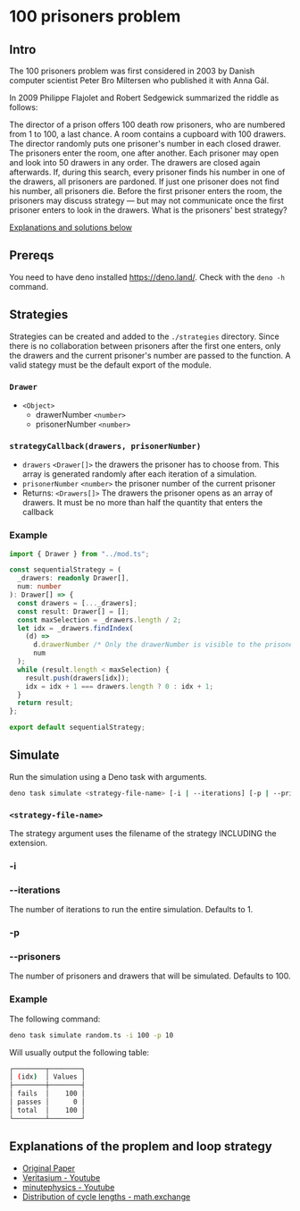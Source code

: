 # 100 prisoners problem

## Intro

The 100 prisoners problem was first considered in 2003 by Danish computer scientist Peter Bro Miltersen who published it with Anna Gál.

In 2009 Philippe Flajolet and Robert Sedgewick summarized the riddle as follows:

The director of a prison offers 100 death row prisoners, who are numbered from 1 to 100, a last chance. A room contains a cupboard with 100 drawers. The director randomly puts one prisoner's number in each closed drawer. The prisoners enter the room, one after another. Each prisoner may open and look into 50 drawers in any order. The drawers are closed again afterwards. If, during this search, every prisoner finds his number in one of the drawers, all prisoners are pardoned. If just one prisoner does not find his number, all prisoners die. Before the first prisoner enters the room, the prisoners may discuss strategy — but may not communicate once the first prisoner enters to look in the drawers. What is the prisoners' best strategy?

[Explanations and solutions below](#Explanations-of-the-proplem-and-loop-strategy)

## Prereqs

You need to have deno installed https://deno.land/. Check with the `deno -h` command.

## Strategies

Strategies can be created and added to the `./strategies` directory. Since there is no collaboration between prisoners after the first one enters, only the drawers and the current prisoner's number are passed to the function. A valid stategy must be the default export of the module.

### `Drawer`

- `<Object>`
  - drawerNumber `<number>`
  - prisonerNumber `<number>`

### `strategyCallback(drawers, prisonerNumber)`

- `drawers` `<Drawer[]>` the drawers the prisoner has to choose from. This array is generated randomly after each iteration of a simulation.
- `prisonerNumber` `<number>` the prisoner number of the current prisoner
- Returns: `<Drawers[]>` The drawers the prisoner opens as an array of drawers. It must be no more than half the quantity that enters the callback

### Example

```typescript
import { Drawer } from "../mod.ts";

const sequentialStrategy = (
  _drawers: readonly Drawer[],
  num: number
): Drawer[] => {
  const drawers = [..._drawers];
  const result: Drawer[] = [];
  const maxSelection = _drawers.length / 2;
  let idx = _drawers.findIndex(
    (d) =>
      d.drawerNumber /* Only the drawerNumber is visible to the prisoner when entering the room */ ===
      num
  );
  while (result.length < maxSelection) {
    result.push(drawers[idx]);
    idx = idx + 1 === drawers.length ? 0 : idx + 1;
  }
  return result;
};

export default sequentialStrategy;
```

## Simulate

Run the simulation using a Deno task with arguments.

```bash
deno task simulate <strategy-file-name> [-i | --iterations] [-p | --prisoners]
```

### `<strategy-file-name>`

The strategy argument uses the filename of the strategy INCLUDING the extension.

### -i

### --iterations

The number of iterations to run the entire simulation. Defaults to 1.

### -p

### --prisoners

The number of prisoners and drawers that will be simulated. Defaults to 100.

### Example

The following command:

```bash
deno task simulate random.ts -i 100 -p 10
```

Will usually output the following table:

```bash
┌────────┬────────┐
│ (idx)  │ Values │
├────────┼────────┤
│ fails  │    100 │
│ passes │      0 │
│ total  │    100 │
└────────┴────────┘
```

## Explanations of the proplem and loop strategy

- [Original Paper](https://www.brics.dk/RS/03/44/BRICS-RS-03-44.pdf)
- [Veritasium - Youtube](https://www.youtube.com/watch?v=iSNsgj1OCLA)
- [minutephysics - Youtube](https://www.youtube.com/watch?v=eivGlBKlK6M)
- [Distribution of cycle lengths - math.exchange](https://math.stackexchange.com/questions/1364438/what-is-the-distribution-of-cycle-lengths-in-derangements-in-particular-expect/1364797#1364797)
